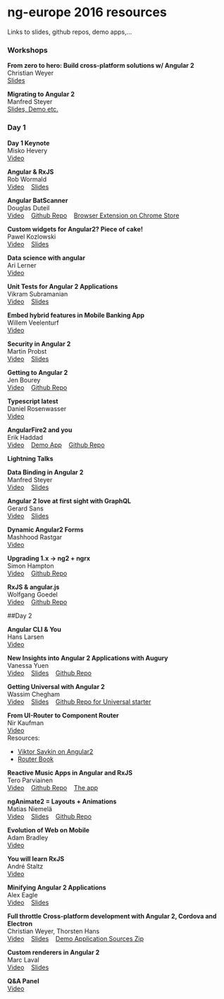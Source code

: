 ng-europe 2016 resources
========================
Links to slides, github repos, demo apps,...

### Workshops

**From zero to hero: Build cross-platform solutions w/ Angular 2**  
Christian Weyer  
[Slides](https://speakerdeck.com/christianweyer/from-zero-to-hero-build-cross-platform-solutions-with-angular-2)

**Migrating to Angular 2**  
Manfred Steyer    
[Slides, Demo etc.](https://www.softwarearchitekt.at/post/2016/10/25/slides-and-samples-from-my-angularjs-1-x-to-angular-2-migration-workshop-at-ngeurope-2016-in-paris.aspx)


### Day 1 

**Day 1 Keynote**   
Misko Hevery  
[Video](https://www.youtube.com/watch?v=wpxnU62mNJ4)

**Angular & RxJS**  
Rob Wormald  
[Video](https://www.youtube.com/watch?v=WWR9nxVx1ec) &nbsp;&nbsp; 
[Slides](https://docs.google.com/presentation/d/1Q4raWgWEkhJsPNWD9O_67kIc3PtkwebppqRFhFPKQVE/edit?usp=sharing)  &nbsp;&nbsp; 

**Angular BatScanner**  
Douglas Duteil  
[Video](https://www.youtube.com/watch?v=2DHpmyFWULQ) &nbsp;&nbsp; 
[Github Repo](https://github.com/douglasduteil/angular-batscanner) &nbsp;&nbsp; 
[Browser Extension on Chrome Store](https://chrome.google.com/webstore/detail/angular-batscanner/gcngciildkejiapchdgpcniflijoiadf)

**Custom widgets for Angular2? Piece of cake!**  
Pawel Kozlowski  
[Video](https://www.youtube.com/watch?v=l8OHU-TEG7g) &nbsp;&nbsp; 
[Slides](https://pkozlowski-opensource.github.io/ng-europe-2016)

**Data science with angular**  
Ari Lerner  
[Video](https://www.youtube.com/watch?v=ZVEp9K_cynU)

**Unit Tests for Angular 2 Applications**  
Vikram Subramanian  
[Video](https://www.youtube.com/watch?v=dVtDnvTLaIo) &nbsp;&nbsp; 
[Slides](https://t.co/VrzZ284zoM)

**Embed hybrid features in Mobile Banking App**  
Willem Veelenturf  
[Video](https://www.youtube.com/watch?v=kmNRgOLZhXQ)

**Security in Angular 2**  
Martin Probst  
[Video](https://www.youtube.com/watch?v=WN-XczmI-LY) &nbsp;&nbsp; 
[Slides](http://g.co/ng/security-ng-europe16)

**Getting to Angular 2**  
Jen Bourey  
[Video](https://www.youtube.com/watch?v=2b-tEis9k4M)  &nbsp;&nbsp; 
[Github Repo](https://github.com/bourey/ngupgrade-example)

**Typescript latest**  
Daniel Rosenwasser  
[Video](https://www.youtube.com/watch?v=o8YI2hvassE) &nbsp;&nbsp; 

**AngularFire2 and you**  
Erik Haddad  
[Video](https://www.youtube.com/watch?v=uLzMOaFt6vc) &nbsp;&nbsp; 
[Demo App](https://quando.social/) &nbsp;&nbsp; 
[Github Repo](https://github.com/erikhaddad/angular2-quando)

	

**Lightning Talks**

**Data Binding in Angular 2**  
Manfred Steyer  
[Video](https://www.youtube.com/watch?v=JyHIUMgN_Ew) &nbsp;&nbsp; 
[Slides](https://speakerdeck.com/manfredsteyer/databinding-in-angular-2)

**Angular 2 love at first sight with GraphQL**  
Gerard Sans  
[Video](https://www.youtube.com/watch?v=8lBepXJWfb0) &nbsp;&nbsp; 
[Slides](http://slides.com/gerardsans/ngeurope-ng2-loves-graphql#/)
	
**Dynamic Angular2 Forms**  
Mashhood Rastgar  
[Video](https://www.youtube.com/watch?v=hf1plxcF0sk)

**Upgrading 1.x -> ng2 + ngrx**  
Simon Hampton  
[Video](https://www.youtube.com/watch?v=_HiLfC-3g60) &nbsp;&nbsp; 
[Github Repo](https://github.com/simonh1000/af-ng2-ngrx)

**RxJS & angular.js**  
Wolfgang Goedel  
[Video](https://www.youtube.com/watch?v=n9us_5FmEIo) &nbsp;&nbsp; 
[Github Repo](https://github.com/wolfgangGoedel/observe-on-scope)


##Day 2

**Angular CLI & You**  
Hans Larsen  
[Video](https://www.youtube.com/watch?v=LN2xvQqAo-g)

**New Insights into Angular 2 Applications with Augury**  
Vanessa Yuen  
[Video](https://www.youtube.com/watch?v=YaDFDGS3EFM) &nbsp;&nbsp; 
[Slides](http://slides.com/vanessayuenn/augury-ngeurope#/) &nbsp;&nbsp; 
[Github Repo](https://github.com/rangle/augury)

**Getting Universal with Angular 2**  
Wassim Chegham  
[Video](https://www.youtube.com/watch?v=faWCLmYsFQ8) &nbsp;&nbsp;
[Slides](https://slides.com/wassimchegham/angular2-universal) &nbsp;&nbsp;
[Github Repo for Universal starter](https://github.com/angular/universal-starter)

**From UI-Router to Component Router**  
Nir Kaufman  
[Video](https://www.youtube.com/watch?v=vQFImWHxCDM)  
Resources:
- [Viktor Savkin on Angular2](https://vsavkin.com/)
- [Router Book](https://leanpub.com/router)

**Reactive Music Apps in Angular and RxJS**  
Tero Parviainen  
[Video](https://www.youtube.com/watch?v=-fPyfSAEZgk)  &nbsp;&nbsp;
[Github Repo](https://github.com/teropa/in-c) &nbsp;&nbsp; 
[The app](https://teropa.info/in-c/)

**ngAnimate2 = Layouts + Animations**  
Matias Niemelä  
[Video](https://www.youtube.com/watch?v=NGNE7LMd9VY) &nbsp;&nbsp;
[Slides](http://yom.nu/ng2eu-2016) &nbsp;&nbsp; 
[Github Repo](http://github.com/matsko/ng2eu-2016-code)

**Evolution of Web on Mobile**  
Adam Bradley  
[Video](https://www.youtube.com/watch?v=7rzjmsUBmFQ)

**You will learn RxJS**  
André Staltz  
[Video](https://www.youtube.com/watch?v=uQ1zhJHclvs)

**Minifying Angular 2 Applications**  
Alex Eagle  
[Video](https://www.youtube.com/watch?v=Ml7qHlk80kc)  &nbsp;&nbsp;
[Slides](https://t.co/bMrJ7omGM6)

**Full throttle Cross-platform development with Angular 2, Cordova and Electron**  
Christian Weyer, Thorsten Hans  
[Video](https://www.youtube.com/watch?v=TqFnVdPFVU0)  &nbsp;&nbsp; 
[Slides](https://speakerdeck.com/christianweyer/full-throttle-cross-platform-development-with-angular-2-cordova-and-electron) &nbsp;&nbsp;
[Demo Application Sources Zip](http://bit.ly/hacks-ngeurope2016)

**Custom renderers in Angular 2**  
Marc Laval  
[Video](https://www.youtube.com/watch?v=iE-wYf4AaiM)  &nbsp;&nbsp;
[Slides](https://t.co/43uvtdLLk1)  

**Q&A Panel**  
[Video](https://www.youtube.com/watch?v=qcfThV5aLuE)

